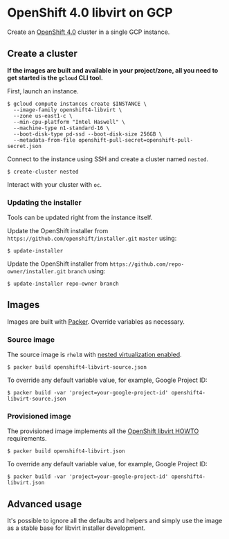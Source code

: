 # OpenShift 4.0 libvirt on GCP

Create an [OpenShift 4.0](https://github.com/openshift/installer) cluster in a single GCP instance.

## Create a cluster

**If the images are built and available in your project/zone, all you need to get started is the `gcloud` CLI tool.**

First, launch an instance.

```shell
$ gcloud compute instances create $INSTANCE \
  --image-family openshift4-libvirt \
  --zone us-east1-c \
  --min-cpu-platform "Intel Haswell" \
  --machine-type n1-standard-16 \
  --boot-disk-type pd-ssd --boot-disk-size 256GB \
  --metadata-from-file openshift-pull-secret=openshift-pull-secret.json
```

Connect to the instance using SSH and create a cluster named `nested`.

```shell
$ create-cluster nested
```

Interact with your cluster with `oc`.

### Updating the installer

Tools can be updated right from the instance itself.

Update the OpenShift installer from `https://github.com/openshift/installer.git` `master` using:

```shell
$ update-installer
```

Update the OpenShift installer from `https://github.com/repo-owner/installer.git` `branch` using:

```shell
$ update-installer repo-owner branch
```

## Images

Images are built with [Packer](https://www.packer.io). Override variables as necessary.

### Source image

The source image is `rhel8` with [nested virtualization enabled](https://cloud.google.com/compute/docs/instances/enable-nested-virtualization-vm-instances#restrictions).

```shell
$ packer build openshift4-libvirt-source.json
```

To override any default variable value, for example, Google Project ID:

```shell
$ packer build -var 'project=your-google-project-id' openshift4-libvirt-source.json
```

### Provisioned image

The provisioned image implements all the [OpenShift libvirt HOWTO](https://github.com/openshift/installer/blob/master/docs/dev/libvirt-howto.md) requirements.

```shell
$ packer build openshift4-libvirt.json
```
To override any default variable value, for example, Google Project ID:

```shell
$ packer build -var 'project=your-google-project-id' openshift4-libvirt.json
```

## Advanced usage

It's possible to ignore all the defaults and helpers and simply use the image as a stable base for libvirt installer development.
